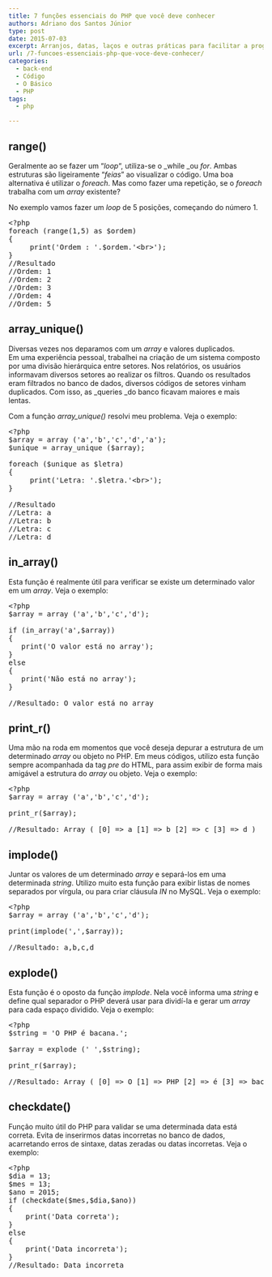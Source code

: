 ```yaml
---
title: 7 funções essenciais do PHP que você deve conhecer
authors: Adriano dos Santos Júnior
type: post
date: 2015-07-03
excerpt: Arranjos, datas, laços e outras práticas para facilitar a programação.
url: /7-funcoes-essenciais-php-que-voce-deve-conhecer/
categories:
  - back-end
  - Código
  - O Básico
  - PHP
tags:
  - php

---
```

## range()

Geralmente ao se fazer um &#8220;_loop_&#8220;, utiliza-se o _while _ou _for_. Ambas estruturas são ligeiramente &#8220;_feias_&#8221; ao visualizar o código. Uma boa alternativa é utilizar o _foreach_. Mas como fazer uma repetição, se o _foreach_ trabalha com um _array_ existente?

No exemplo vamos fazer um _loop_ de 5 posições, começando do número 1.

<pre class="lang-php">&lt;?php
foreach (range(1,5) as $ordem)
{
     print('Ordem : '.$ordem.'&lt;br&gt;');
}
//Resultado
//Ordem: 1
//Ordem: 2
//Ordem: 3
//Ordem: 4
//Ordem: 5
</pre>

## array_unique()

Diversas vezes nos deparamos com um _array_ e valores duplicados. Em uma experiência pessoal, trabalhei na criação de um sistema composto por uma divisão hierárquica entre setores. Nos relatórios, os usuários informavam diversos setores ao realizar os filtros. Quando os resultados eram filtrados no banco de dados, diversos códigos de setores vinham duplicados. Com isso, as _queries _do banco ficavam maiores e mais lentas.

Com a função _array_unique()_ resolvi meu problema. Veja o exemplo:

<pre class="lang-php">&lt;?php
$array = array ('a','b','c','d','a');
$unique = array_unique ($array);

foreach ($unique as $letra)
{
     print('Letra: '.$letra.'&lt;br&gt;');
}

//Resultado
//Letra: a
//Letra: b
//Letra: c
//Letra: d
</pre>

## in_array()

Esta função é realmente útil para verificar se existe um determinado valor em um _array_. Veja o exemplo:

<pre class="lang-php">&lt;?php
$array = array ('a','b','c','d');

if (in_array('a',$array))
{
   print('O valor está no array');
}
else
{
   print('Não está no array');
}

//Resultado: O valor está no array
</pre>

## print_r()

Uma mão na roda em momentos que você deseja depurar a estrutura de um determinado _array_ ou objeto no PHP. Em meus códigos, utilizo esta função sempre acompanhada da tag _pre_ do HTML, para assim exibir de forma mais amigável a estrutura do _array_ ou objeto. Veja o exemplo:

<pre class="lang-php">&lt;?php
$array = array ('a','b','c','d');

print_r($array);

//Resultado: Array ( [0] =&gt; a [1] =&gt; b [2] =&gt; c [3] =&gt; d )
</pre>

## implode()

Juntar os valores de um determinado _array_ e separá-los em uma determinada _string_. Utilizo muito esta função para exibir listas de nomes separados por vírgula, ou para criar cláusula _IN_ no MySQL. Veja o exemplo:

<pre class="lang-php">&lt;?php
$array = array ('a','b','c','d');

print(implode(',',$array));

//Resultado: a,b,c,d
</pre>

## explode()

Esta função é o oposto da função _implode_. Nela você informa uma _string_ e define qual separador o PHP deverá usar para dividí-la e gerar um _array_ para cada espaço dividido. Veja o exemplo:

<pre class="lang-php">&lt;?php
$string = 'O PHP é bacana.';

$array = explode (' ',$string);

print_r($array);

//Resultado: Array ( [0] =&gt; O [1] =&gt; PHP [2] =&gt; é [3] =&gt; bacana. )
</pre>

## checkdate()

Função muito útil do PHP para validar se uma determinada data está correta. Evita de inserirmos datas incorretas no banco de dados, acarretando erros de sintaxe, datas zeradas ou datas incorretas. Veja o exemplo:

<pre class="lang-php">&lt;?php
$dia = 13;
$mes = 13;
$ano = 2015;
if (checkdate($mes,$dia,$ano))
{
    print('Data correta');
}
else
{
    print('Data incorreta');
}
//Resultado: Data incorreta
</pre>